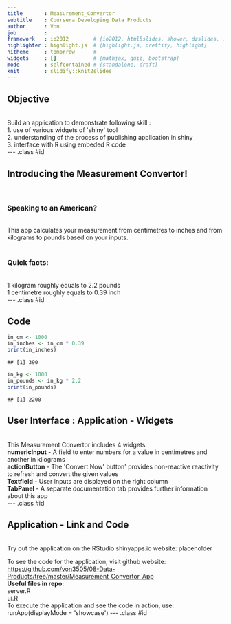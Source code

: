 ```yaml
---
title       : Measurement_Convertor
subtitle    : Coursera Developing Data Products
author      : Von
job         : 
framework   : io2012        # {io2012, html5slides, shower, dzslides, ...}
highlighter : highlight.js  # {highlight.js, prettify, highlight}
hitheme     : tomorrow      # 
widgets     : []            # {mathjax, quiz, bootstrap}
mode        : selfcontained # {standalone, draft}
knit        : slidify::knit2slides
---
```


## Objective
<br>
Build an application to demonstrate following skill :
<br>
1. use of various widgets of 'shiny' tool <br>
2. understanding of the process of publishing application in shiny <br>
3. interface with R using embeded R code <br>
--- .class #id 

## Introducing the Measurement Convertor! 
<br>
<h3>Speaking to an American? </h3>
<br> This app calculates your measurement from centimetres to inches and from kilograms to pounds based on your inputs.   
<br><br>
<h3>Quick facts:</h3> <br>
1 kilogram roughly equals to 2.2 pounds <br>
1 centimetre roughly equals to 0.39 inch <br>
--- .class #id 

## Code

```r
in_cm <- 1000
in_inches <- in_cm * 0.39
print(in_inches)
```

```
## [1] 390
```

```r
in_kg <- 1000
in_pounds <- in_kg * 2.2
print(in_pounds)
```

```
## [1] 2200
```

## User Interface : Application - Widgets
<br>
This Measurement Convertor includes 4 widgets:<br>
<b>numericInput</b> - A field to enter numbers for a value in centimetres and another in kilograms <br>
<b>actionButton</b> - The 'Convert Now' button' provides non-reactive reactivity to refresh and convert the given values <br>
<b>Textfield</b> - User inputs are displayed on the right column <br>
<b>TabPanel</b> - A separate documentation tab provides further information about this app <br>
--- .class #id 

## Application - Link and Code
<br>
Try out the application on the RStudio shinyapps.io website: placeholder
<br>

To see the code for the application, visit github website: https://github.com/von3505/08-Data-Products/tree/master/Measurement_Convertor_App
<br>
<b>Useful files in repo:</b> <br>
server.R <br>
ui.R <br>
To execute the application and see the code in action, use: runApp(displayMode = 'showcase')
--- .class #id 
